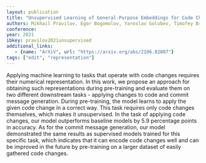 ```yaml
---
layout: publication
title: "Unsupervised Learning of General-Purpose Embeddings for Code Changes"
authors: Mikhail Pravilov, Egor Bogomolov, Yaroslav Golubev, Timofey Bryksin
conference: 
year: 2021
ibkey: pravilov2021unsupervised
additional_links:
   - {name: "ArXiV", url: "https://arxiv.org/abs/2106.02087"}
tags: ["edit", "representation"]
---
```

Applying machine learning to tasks that operate with code changes requires their numerical representation. In this work, we propose an approach for obtaining such representations during pre-training and evaluate them on two different downstream tasks - applying changes to code and commit message generation. During pre-training, the model learns to apply the given code change in a correct way. This task requires only code changes themselves, which makes it unsupervised. In the task of applying code changes, our model outperforms baseline models by 5.9 percentage points in accuracy. As for the commit message generation, our model demonstrated the same results as supervised models trained for this specific task, which indicates that it can encode code changes well and can be improved in the future by pre-training on a larger dataset of easily gathered code changes. 

